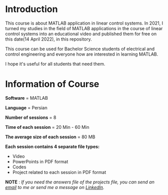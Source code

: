 # Introduction
This course is about MATLAB application in linear control systems.
In 2021, I turned my studies in the field of MATLAB applications in the course of linear control systems into an educational video and published them for free on this date(14 April 2022), in this repository.

This course can be used for Bachelor Science students of electrical and control engineering and everyone how are interested in learning MATLAB.

I hope it's useful for all students that need them.

# Information of Course
**Software** = MATLAB

**Language** = Persian

**Number of sessions** = 8

**Time of each session** = 20 Min - 60 Min

**The average size of each session** = 80 MB

**Each session contains 4 separate file types:**
+ Video
+ PowerPoints in PDF format
+ Codes
+ Project related to each session in PDF format

**NOTE** : *If you need the answers file of the projects file, you can send an [email]() to me or send me a message on [LinkedIn]().*
